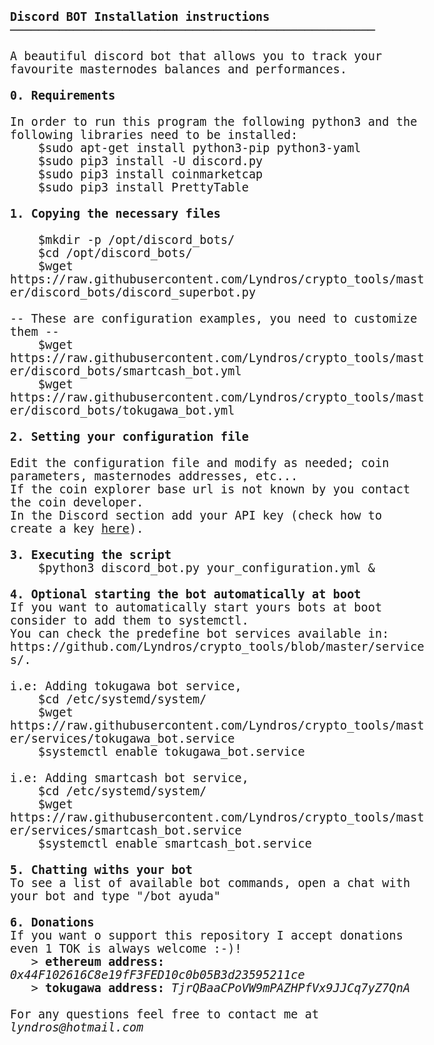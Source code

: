 <html>
<body style="font-family: Consolas, monospace; font-size:14pt;">
<b>Discord BOT Installation instructions</b>
<br/> ────────────────────────────────────────────────────
<br/>
<br/> A beautiful discord bot that allows you to track your favourite masternodes balances and performances.
<br/>
<br/> <b>0. Requirements</b>
<br/>
<br/> In order to run this program the following python3 and the following libraries need to be installed:
<br/> &nbsp; &nbsp; $sudo apt-get install python3-pip python3-yaml
<br/> &nbsp; &nbsp; $sudo pip3 install -U discord.py
<br/> &nbsp; &nbsp; $sudo pip3 install coinmarketcap
<br/> &nbsp; &nbsp; $sudo pip3 install PrettyTable
<br/>
<br/> <b>1. Copying the necessary files</b>
<br/>
<br/> &nbsp; &nbsp; $mkdir -p /opt/discord_bots/
<br/> &nbsp; &nbsp; $cd /opt/discord_bots/
<br/> &nbsp; &nbsp; $wget https://raw.githubusercontent.com/Lyndros/crypto_tools/master/discord_bots/discord_superbot.py
<br/>
<br/> -- These are configuration examples, you need to customize them --
<br/> &nbsp; &nbsp; $wget https://raw.githubusercontent.com/Lyndros/crypto_tools/master/discord_bots/smartcash_bot.yml
<br/> &nbsp; &nbsp; $wget https://raw.githubusercontent.com/Lyndros/crypto_tools/master/discord_bots/tokugawa_bot.yml
<br/>
<br/> <b>2. Setting your configuration file</b>
<br/> 
<br/> Edit the configuration file and modify as needed; coin parameters, masternodes addresses, etc...
<br/> If the coin explorer base url is not known by you contact the coin developer.
<br/> In the Discord section add your API key (check how to create a key <a href="https://discordpy.readthedocs.io/en/rewrite/discord.html">here</a>).
<br/>
<br/> <b>3. Executing the script</b>
<br/> &nbsp; &nbsp; $python3 discord_bot.py your_configuration.yml &
<br/>
<br/> <b>4. Optional starting the bot automatically at boot</b>
<br/> If you want to automatically start yours bots at boot consider to add them to systemctl.
<br/> You can check the predefine bot services available in: https://github.com/Lyndros/crypto_tools/blob/master/services/.
<br/>
<br/> i.e: Adding tokugawa bot service,
<br/> &nbsp; &nbsp; $cd /etc/systemd/system/
<br/> &nbsp; &nbsp; $wget https://raw.githubusercontent.com/Lyndros/crypto_tools/master/services/tokugawa_bot.service
<br/> &nbsp; &nbsp; $systemctl enable tokugawa_bot.service
<br/> 
<br/> i.e: Adding smartcash bot service,
<br/> &nbsp; &nbsp; $cd /etc/systemd/system/
<br/> &nbsp; &nbsp; $wget https://raw.githubusercontent.com/Lyndros/crypto_tools/master/services/smartcash_bot.service
<br/> &nbsp; &nbsp; $systemctl enable smartcash_bot.service
<br/>
<br/> <b>5. Chatting withs your bot</b>
<br/> To see a list of available bot commands, open a chat with your bot and type "/bot ayuda"
<br/>
<br/> <b>6. Donations</b>
<br/> If you want o support this repository I accept donations even 1 TOK is always welcome :-)!
<br/> &nbsp; &nbsp;> <b>ethereum address:</b> <i>0x44F102616C8e19fF3FED10c0b05B3d23595211ce</i>
<br/> &nbsp; &nbsp;> <b>tokugawa address:</b> <i>TjrQBaaCPoVW9mPAZHPfVx9JJCq7yZ7QnA</i>
<br/>
<br/> For any questions feel free to contact me at <i>lyndros@hotmail.com</i>
</body>
</html>

